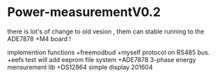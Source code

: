 # Power-measurementV0.2

there is lot's of change to old vesion , them  can stable running to the ADE7878 +M4 board !

implemention functions
+freemodbud +myself protocol on RS485 bus.
+eefs test will add eeprom file system 
+ADE7878 3-phase energy mensurement lib 
+DS12864 simple display 
201604

